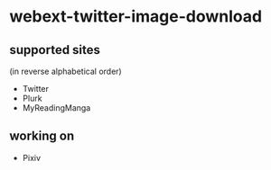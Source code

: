 # webext-twitter-image-download

## supported sites
(in reverse alphabetical order)
* Twitter
* Plurk
* MyReadingManga

## working on
* Pixiv

